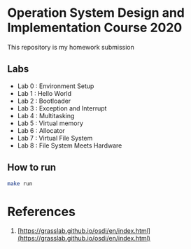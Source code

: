 # Operation System Design and Implementation Course 2020

This repository is my homework submission

## Labs
* Lab 0 : Environment Setup
* Lab 1 : Hello World
* Lab 2 : Bootloader
* Lab 3 : Exception and Interrupt
* Lab 4 : Multitasking
* Lab 5 : Virtual memory
* Lab 6 : Allocator
* Lab 7 : Virtual File System
* Lab 8 : File System Meets Hardware

## How to run
```bash
make run
```

# References
1. [https://grasslab.github.io/osdi/en/index.html](https://grasslab.github.io/osdi/en/index.html)

